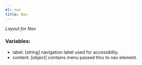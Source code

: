 ```yaml
---
el: nav
title: Nav
---
```

_Layout for Nav_

### Variables:
* label: [string] navigation label used for accessiblity.
* content: [object] contains menu passed thru to nav element.
